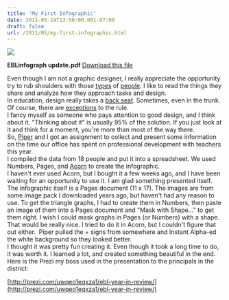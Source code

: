 ```yaml
---
title: 'My First Infographic'
date: 2011-05-19T13:50:00.001-07:00
draft: false
url: /2011/05/my-first-infographic.html
---
```


[![](http://posterous.com/images/filetypes/pdf.png)](http://jethrojones.posterous.com/my-first-infographic)  

**EBLinfograph update.pdf** [Download this file](http://posterous.com/getfile/files.posterous.com/jethrojones/HOsEaNhdexbBc1Oeboddc5x55Zv9GOH4tNjT2GOKf7XGiFo1HNCRG9R1xUdB/EBLinfograph_update.pdf)

Even though I am not a graphic designer, I really appreciate the opportunity try to rub shoulders with those [types](http://twitter.com/#%21/tommybay) of [people](http://twitter.com/#%21/unculturedswine). I like to read the things they share and analyze how they approach tasks and design.  
In education, design really takes a [back seat](http://www.google.com/search?q=education+clip+art&ie=utf-8&oe=utf-8&aq=t&rls=org.mozilla:en-US:official&client=firefox-a). Sometimes, even in the trunk. Of course, there are [exceptions](http://blog.mrmeyer.com/) to the rule.  
I fancy myself as someone who pays attention to good design, and I think about it. "Thinking about it" is usually 95% of the solution. If you just look at it and think for a moment, you're more than most of the way there.  
So, [Piper](http://twitter.com/#%21/PiperLaurie) and I got an assignment to collect and present some information on the time our office has spent on professional development with teachers this year.  
I compiled the data from 18 people and put it into a spreadsheet. We used Numbers, Pages, and [Acorn](http://flyingmeat.com/acorn/) to create the infographic.  
I haven't ever used Acorn, but I bought it a few weeks ago, and I have been waiting for an opportunity to use it. I am glad something presented itself.  
The infographic itself is a Pages document (11 x 17). The images are from some image pack I downloaded years ago, but haven't had any reason to use. To get the triangle graphs, I had to create them in Numbers, then paste an image of them into a Pages document and "Mask with Shape..." to get them right. I wish I could mask graphs in Pages (or Numbers) with a shape. That would be really nice. I tried to do it in Acorn, but I couldn't figure that out either.  Piper pulled the + signs from somewhere and Instant Alpha-ed the white background so they looked better.  
I thought it was pretty fun creating it. Even though it took a long time to do, it was worth it. I learned a lot, and created something beautiful in the end.  
Here is the Prezi my boss used in the presentation to the principals in the district:  
  
[http://prezi.com/uwqeo1eqxza1/ebl-year-in-review/](http://prezi.com/uwqeo1eqxza1/ebl-year-in-review/)